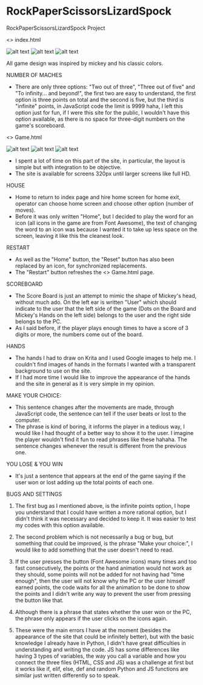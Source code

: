 # RockPaperScissorsLizardSpock
 RockPaperScissorsLizardSpock Project

<> index.html

![alt text](https://github.com/KrouTm/RockPaperScissorsLizardSpock/blob/main/screenshots/mobile.PNG?raw=true)
![alt text](https://github.com/KrouTm/RockPaperScissorsLizardSpock/blob/main/screenshots/PC.PNG?raw=true)
![alt text](https://github.com/KrouTm/RockPaperScissorsLizardSpock/blob/main/screenshots/tablet.PNG?raw=true)

All game design was inspired by mickey and his classic colors.

NUMBER OF MACHES

- There are only three options: "Two out of three", "Three out of five" and "To infinity... and beyond!", the first two are easy to understand, the first option is three points on total and the second is five, but the third is "infinite" points, in JavaScript code the limit is 9999 haha, I left this option just for fun, if I were this site for the public, I wouldn't have this option available, as there is no space for three-digit numbers on the game's scoreboard.

<> Game.html

![alt text](https://github.com/KrouTm/RockPaperScissorsLizardSpock/blob/main/screenshots/mobileplay.PNG?raw=true)
![alt text](https://github.com/KrouTm/RockPaperScissorsLizardSpock/blob/main/screenshots/PCplay.PNG?raw=true)
![alt text](https://github.com/KrouTm/RockPaperScissorsLizardSpock/blob/main/screenshots/tabletplay.PNG?raw=true)

- I spent a lot of time on this part of the site, in particular, the layout is simple but with integration to be objective.
- The site is available for screens 320px until larger screens like full HD.

HOUSE

- Home to return to index page and hire home screen for home exit, operator can choose home screen and choose other option (number of moves).
- Before it was only written "Home", but I decided to play the word for an icon (all icons in the game are from Font Awesome), the text of changing the word to an icon was because I wanted it to take up less space on the screen, leaving it like this the cleanest look.

RESTART

- As well as the "Home" button, the "Reset" button has also been replaced by an icon, for synchronized replacements.
- The "Restart" button refreshes the <> Game.html page.

SCOREBOARD

- The Score Board is just an attempt to mimic the shape of Mickey's head, without much ado. On the left ear is written "User" which should indicate to the user that the left side of the game (Dots on the Board and Mickey's Hands on the left side) belongs to the user and the right side belongs to the PC.
- As I said before, if the player plays enough times to have a score of 3 digits or more, the numbers come out of the board.

HANDS

- The hands I had to draw on Krita and I used Google images to help me. I couldn't find images of hands in the formats I wanted with a transparent background to use on the site.
- If I had more time I would like to improve the appearance of the hands and the site in general as it is very simple in my opinion.

MAKE YOUR CHOICE:

- This sentence changes after the movements are made, through JavaScript code, the sentence can tell if the user beats or lost to the computer.
- The phrase is kind of boring, it informs the player in a tedious way, I would like I had thought of a better way to show it to the user. I imagine the player wouldn't find it fun to read phrases like these hahaha. The sentence changes whenever the result is different from the previous one.

YOU LOSE & YOU WIN

- It's just a sentence that appears at the end of the game saying if the user won or lost adding up the total points of each one.

BUGS AND SETTINGS

1. The first bug as I mentioned above, is the infinite points option, I hope you understand that I could have written a more rational option, but I didn't think it was necessary and decided to keep it. It was easier to test my codes with this option available.

2. The second problem which is not necessarily a bug or bug, but something that could be improved, is the phrase "Make your choice:", I would like to add something that the user doesn't need to read.

3. If the user presses the button (Font Awesome icons) many times and too fast consecutively, the points or the hand animation would not work as they should, some points will not be added for not having had "time enough", then the user will not know why the PC or the user himself earned points, the code waits for all the animation to be done to show the points and I didn't write any way to prevent the user from pressing the button like that.

4. Although there is a phrase that states whether the user won or the PC, the phrase only appears if the user clicks on the icons again.

5. These were the main errors I have at the moment (besides the appearance of the site that could be infinitely better), but with the basic knowledge I already have in Python, I didn't have great difficulties in understanding and writing the code. JS has some differences like having 3 types of variables, the way you call a variable and how you connect the three files (HTML, CSS and JS) was a challenge at first but it works like if, elif, else, def and random Python and JS functions are similar just written differently so to speak.